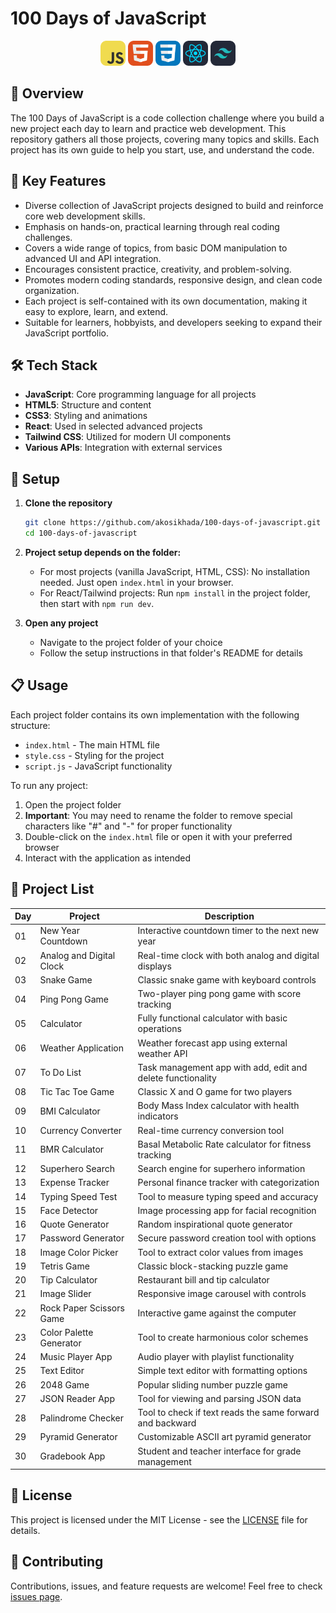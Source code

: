 # 100 Days of JavaScript

<div align="center">
   <img src="assets/js.png" width="40" alt="JavaScript">
   <img src="assets/html.png" width="40" alt="HTML">
   <img src="assets/css.png" width="40" alt="CSS">
   <img src="assets/react.png" width="40" alt="React">
   <img src="assets/tailwind.png" width="40" alt="Tailwind">
</div>

## 📝 Overview

The 100 Days of JavaScript is a code collection challenge where you build a new project each day to learn and practice web development. This repository gathers all those projects, covering many topics and skills. Each project has its own guide to help you start, use, and understand the code.

## 🔑 Key Features

- Diverse collection of JavaScript projects designed to build and reinforce core web development skills.
- Emphasis on hands-on, practical learning through real coding challenges.
- Covers a wide range of topics, from basic DOM manipulation to advanced UI and API integration.
- Encourages consistent practice, creativity, and problem-solving.
- Promotes modern coding standards, responsive design, and clean code organization.
- Each project is self-contained with its own documentation, making it easy to explore, learn, and extend.
- Suitable for learners, hobbyists, and developers seeking to expand their JavaScript portfolio.

## 🛠️ Tech Stack

- **JavaScript**: Core programming language for all projects
- **HTML5**: Structure and content
- **CSS3**: Styling and animations
- **React**: Used in selected advanced projects
- **Tailwind CSS**: Utilized for modern UI components
- **Various APIs**: Integration with external services

## 🚀 Setup

1. **Clone the repository**

   ```bash
   git clone https://github.com/akosikhada/100-days-of-javascript.git
   cd 100-days-of-javascript
   ```

2. **Project setup depends on the folder:**

   - For most projects (vanilla JavaScript, HTML, CSS): No installation needed. Just open `index.html` in your browser.
   - For React/Tailwind projects: Run `npm install` in the project folder, then start with `npm run dev`.

3. **Open any project**
   - Navigate to the project folder of your choice
   - Follow the setup instructions in that folder's README for details

## 📋 Usage

Each project folder contains its own implementation with the following structure:

- `index.html` - The main HTML file
- `style.css` - Styling for the project
- `script.js` - JavaScript functionality

To run any project:

1. Open the project folder
2. **Important**: You may need to rename the folder to remove special characters like "#" and "-" for proper functionality
3. Double-click on the `index.html` file or open it with your preferred browser
4. Interact with the application as intended

## 📂 Project List

| Day | Project                  | Description                                                 |
| --- | ------------------------ | ----------------------------------------------------------- |
| 01  | New Year Countdown       | Interactive countdown timer to the next new year            |
| 02  | Analog and Digital Clock | Real-time clock with both analog and digital displays       |
| 03  | Snake Game               | Classic snake game with keyboard controls                   |
| 04  | Ping Pong Game           | Two-player ping pong game with score tracking               |
| 05  | Calculator               | Fully functional calculator with basic operations           |
| 06  | Weather Application      | Weather forecast app using external weather API             |
| 07  | To Do List               | Task management app with add, edit and delete functionality |
| 08  | Tic Tac Toe Game         | Classic X and O game for two players                        |
| 09  | BMI Calculator           | Body Mass Index calculator with health indicators           |
| 10  | Currency Converter       | Real-time currency conversion tool                          |
| 11  | BMR Calculator           | Basal Metabolic Rate calculator for fitness tracking        |
| 12  | Superhero Search         | Search engine for superhero information                     |
| 13  | Expense Tracker          | Personal finance tracker with categorization                |
| 14  | Typing Speed Test        | Tool to measure typing speed and accuracy                   |
| 15  | Face Detector            | Image processing app for facial recognition                 |
| 16  | Quote Generator          | Random inspirational quote generator                        |
| 17  | Password Generator       | Secure password creation tool with options                  |
| 18  | Image Color Picker       | Tool to extract color values from images                    |
| 19  | Tetris Game              | Classic block-stacking puzzle game                          |
| 20  | Tip Calculator           | Restaurant bill and tip calculator                          |
| 21  | Image Slider             | Responsive image carousel with controls                     |
| 22  | Rock Paper Scissors Game | Interactive game against the computer                       |
| 23  | Color Palette Generator  | Tool to create harmonious color schemes                     |
| 24  | Music Player App         | Audio player with playlist functionality                    |
| 25  | Text Editor              | Simple text editor with formatting options                  |
| 26  | 2048 Game                | Popular sliding number puzzle game                          |
| 27  | JSON Reader App          | Tool for viewing and parsing JSON data                      |
| 28  | Palindrome Checker       | Tool to check if text reads the same forward and backward   |
| 29  | Pyramid Generator        | Customizable ASCII art pyramid generator                    |
| 30  | Gradebook App            | Student and teacher interface for grade management          |

## 📝 License

This project is licensed under the MIT License - see the [LICENSE](LICENSE) file for details.

## 🤝 Contributing

Contributions, issues, and feature requests are welcome! Feel free to check [issues page](https://github.com/akosikhada/100-days-of-javascript/issues).
